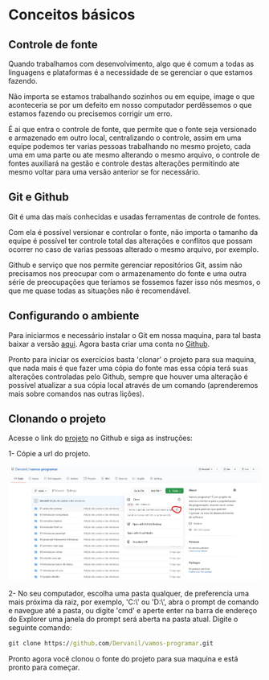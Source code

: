 # Conceitos básicos

## Controle de fonte 

Quando trabalhamos com desenvolvimento, algo que é comum a todas as linguagens e plataformas é a necessidade de se gerenciar o que estamos fazendo.

Não importa se estamos trabalhando sozinhos ou em equipe, image o que aconteceria se por um defeito em nosso computador perdêssemos o que estamos fazendo ou precisemos corrigir um erro.

É ai que entra o controle de fonte, que permite que o fonte seja versionado e armazenado em outro local, centralizando o controle, assim em uma equipe podemos ter varias pessoas trabalhando no mesmo projeto, cada uma em uma parte ou ate mesmo alterando o mesmo arquivo, o controle de fontes auxiliará na gestão e controle destas alterações permitindo ate mesmo voltar para uma versão anterior se for necessário.

## Git e Github

Git é uma das mais conhecidas e usadas ferramentas de controle de fontes.

Com ela é possível versionar e controlar o fonte, não importa o tamanho da equipe é possível ter controle total das alterações e conflitos que possam ocorrer no caso de varias pessoas alterado o mesmo arquivo, por exemplo.

Github e serviço que nos permite gerenciar repositórios Git, assim não precisamos nos preocupar com o armazenamento do fonte e uma outra série de preocupações que teríamos se fossemos fazer isso nós mesmos, o que me quase todas as situações não é recomendável.

## Configurando o ambiente 

Para iniciarmos e necessário instalar o Git em nossa maquina, para tal basta baixar a versão [aqui](https://git-scm.com/download/win).
Agora basta criar uma conta no [Github](https://github.com/join?ref_cta=Sign+up&ref_loc=header+logged+out&ref_page=%2F&source=header-home).

Pronto para iniciar os exercícios basta 'clonar' o projeto para sua maquina, que nada mais é que fazer uma cópia do fonte mas essa cópia terá suas alterações controladas pelo Github, sempre que houver uma alteração é possível atualizar a sua cópia local através de um comando (aprenderemos mais sobre comandos nas outras lições).

## Clonando o projeto

Acesse o link do [projeto](https://github.com/Dervanil/vamos-programar) no Github e siga as instruções:

1- Cópie a url do projeto.

![Url](.\images\url.jpg) 

2- No seu computador, escolha uma pasta qualquer, de preferencia uma mais próxima da raiz, por exemplo, 'C:\\' ou 'D:\\', abra o prompt de comando e navegue até a pasta, ou digite 'cmd' e aperte enter na barra de endereço do Explorer uma janela do prompt será aberta na pasta atual. Digite o seguinte comando:

```cmd
git clone https://github.com/Dervanil/vamos-programar.git
```

Pronto agora você clonou o fonte do projeto para sua maquina e está pronto para começar.
